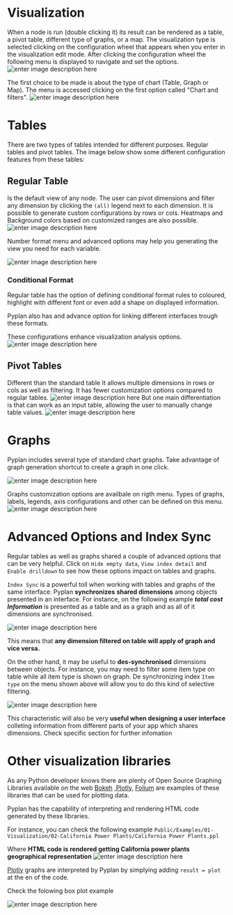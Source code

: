 # Visualization
When a node is run (double clicking it) its result can be rendered as a table, a pivot table, different type of graphs, or a map.
The visualization type is selected clicking on the configuration wheel that appears when you enter in the visualization edit mode. After clicking the configuration wheel the following menu is displayed to navigate and set the options.
![enter image description here](http://img.pyplan.org/viz-edit2.png)

The first choice to be made is about the type of chart (Table, Graph or Map). The menu is accessed clicking on the first option called "Chart and filters".
![enter image description here](http://img.pyplan.org/viz-viz-type1.png)


# Tables
There are two types of tables intended for different purposes. 
Regular tables and pivot tables.
The image below show some different configuration features from these tables:


## Regular Table
Is the default view of any node. The user can pivot dimensions and filter any dimension by clicking the `(all)` legend next to each dimension.
It is possible to generate custom configurations by rows or cols. Heatmaps and Background colors based on customized ranges are also possible.
 ![enter image description here](http://img.pyplan.org/viz-table-standard.png)
 
Number format menu and advanced options may help you generating the view you need for each variable.

![enter image description here](http://img.pyplan.org/Vizua_tables_format.png)

### Conditional Format
Regular table has the option of defining conditional format rules to coloured, highlight with different font or even add a shape on displayed information.

Pyplan also has and advance option for linking different interfaces trough these formats.

These configurations enhance visualization analysis options.
![enter image description here](http://img.pyplan.org/Vizua_cond_format.png)
## Pivot Tables
Different than the standard table It allows multiple dimensions in rows or cols as well as filtering.
It has fewer customization options compared to regular tables.
![enter image description here](http://img.pyplan.org/viz-tables-dif1.png)
But one main differentiation is that can work as an input table, allowing the user to manually change table values.
![enter image description here](http://img.pyplan.org/viz-edit-table.png)
# Graphs
Pyplan includes several type of standard chart graphs.
Take advantage of graph generation shortcut to create a graph in one click.

![enter image description here](http://img.pyplan.org/Visua_table_n_graph.png)

Graphs customization options are availbale on rigth menu. 
Types of graphs, labels, legends, axis configurations and other can be defined on this menu.
 ![enter image description here](http://img.pyplan.org/Visua_graph_cust.png)
# Advanced Options and Index Sync

Regular tables as well as graphs shared a couple of advanced options that can be very helpful. Click on  `Hide empty data`,  `View index detail` and  `Enable drilldown` to see how these options impact on tables and graphs.

`Index Sync` is a powerful toll when working with tables and graphs of the same interface.
Pyplan **synchronizes** **shared dimensions** among objects presented in an interface.
For instance, on the following example ***total cost Information*** is presented as a table and as a graph and as all of it dimensions are synchronised.

![enter image description here](http://img.pyplan.org/Visua_index_sync.png)

This means that **any dimension filtered on table will apply of graph and vice versa.**

On the other hand, it may be useful to **des-synchronised** dimensions between objects.
For instance, you may need to filter some item type on table while all item type is shown on graph.
De synchronizing index `Item type` on the menu shown above will allow you to do this kind of selective filtering.

![enter image description here](http://img.pyplan.org/Visua_index_des_sync.png)

This characteristic will also be very **useful when designing a user interface** colleting  information from different parts of your app which shares dimensions.
Check specific section for further infomation

# Other visualization libraries

As any Python developer knows there are plenty of Open Source Graphing Libraries available on the web [Bokeh](https://bokeh.pydata.org/en/latest/)  ,[Plotly](https://plot.ly/python/), [Folium](https://pypi.org/project/folium/) are examples of these libraries that can be used for plotting data.

Pyplan has the capability of interpreting and rendering HTML code generated by these libraries.

For instance, you can check the following example
`Public/Examples/01-Visualization/02-California Power Plants/California Power Plants.ppl`

Where **HTML code is rendered getting California power plants geographical representation**
![enter image description here](http://img.pyplan.org/Visua_folium.png)

[Plotly](https://plot.ly/python/) graphs are interpreted by Pyplan by simplying adding  `result = plot`  at the en of the code.

Check the folowing box plot example

![enter image description here](http://img.pyplan.org/Visua_box_plot.png)

<!--stackedit_data:
eyJoaXN0b3J5IjpbLTIwNDI5ODUyNTEsMTgzMTM2Njg3OCwxND
Q0NDU2NjM0LC0xMjE3OTkyMTE1LC0xMzA2OTgwNDI4LC04NzY1
ODU5MDUsLTEzMTQ1ODcwNTQsLTE0Mjg1MDM3MDQsLTI3Nzc3Nz
gxOSwxMDUxMzIyODYzLC0xODg0MjMwODczLDgxMTUyNjY3NCwx
MTU0MzIzOTg2LDMwNzcxMTkyNSw0NTM5MTkzMDYsMTM5MjM2OD
UzOCwtNjQ1NzYxMTIzLDEwMTE2OTYzNzIsLTcxNjExMDczOCwt
MTEyMjg5MDY5NV19
-->